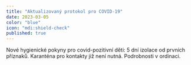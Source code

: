 ```yaml
---
title: "Aktualizovaný protokol pro COVID-19"
date: 2023-03-05
color: "blue"
icon: "mdi:shield-check"
published: true
---
```


Nové hygienické pokyny pro covid-pozitivní děti: 5 dní izolace od prvních příznaků. Karanténa pro kontakty již není nutná. Podrobnosti v ordinaci.

